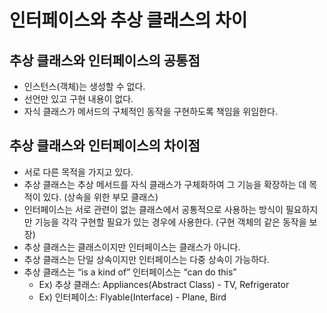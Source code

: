 # 인터페이스와 추상 클래스의 차이

## 추상 클래스와 인터페이스의 공통점
- 인스턴스(객체)는 생성할 수 없다.
- 선언만 있고 구현 내용이 없다.
- 자식 클래스가 메서드의 구체적인 동작을 구현하도록 책임을 위임한다.

## 추상 클래스와 인터페이스의 차이점
- 서로 다른 목적을 가지고 있다.
- 추상 클래스는 추상 메서드를 자식 클래스가 구체화하여 그 기능을 확장하는 데 목적이 있다. (상속을 위한 부모 클래스)
- 인터페이스는 서로 관련이 없는 클래스에서 공통적으로 사용하는 방식이 필요하지만 기능을 각각 구현할 필요가 있는 경우에 사용한다. (구현 객체의 같은 동작을 보장)
- 추상 클래스는 클래스이지만 인터페이스는 클래스가 아니다.
- 추상 클래스는 단일 상속이지만 인터페이스는 다중 상속이 가능하다.
- 추상 클래스는 “is a kind of” 인터페이스는 “can do this”
  - Ex) 추상 클래스: Appliances(Abstract Class) - TV, Refrigerator
  - Ex) 인터페이스: Flyable(Interface) - Plane, Bird